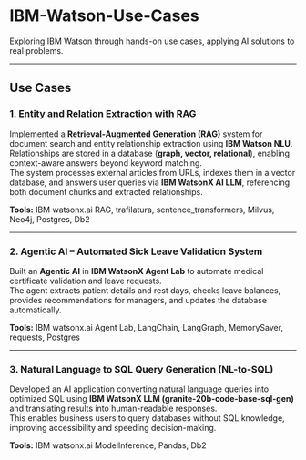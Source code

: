 # IBM-Watson-Use-Cases

Exploring IBM Watson through hands-on use cases, applying AI solutions to real problems.

---

## Use Cases

### 1. Entity and Relation Extraction with RAG
Implemented a **Retrieval-Augmented Generation (RAG)** system for document search and entity relationship extraction using **IBM Watson NLU**.  
Relationships are stored in a database (**graph, vector, relational**), enabling context-aware answers beyond keyword matching.  
The system processes external articles from URLs, indexes them in a vector database, and answers user queries via **IBM WatsonX AI LLM**, referencing both document chunks and extracted relationships.  

**Tools:** IBM watsonx.ai RAG, trafilatura, sentence_transformers, Milvus, Neo4j, Postgres, Db2  

---

### 2. Agentic AI – Automated Sick Leave Validation System
Built an **Agentic AI** in **IBM WatsonX Agent Lab** to automate medical certificate validation and leave requests.  
The agent extracts patient details and rest days, checks leave balances, provides recommendations for managers, and updates the database automatically.  

**Tools:** IBM watsonx.ai Agent Lab, LangChain, LangGraph, MemorySaver, requests, Postgres  

---

### 3. Natural Language to SQL Query Generation (NL-to-SQL)
Developed an AI application converting natural language queries into optimized SQL using **IBM WatsonX LLM (granite-20b-code-base-sql-gen)** and translating results into human-readable responses.  
This enables business users to query databases without SQL knowledge, improving accessibility and speeding decision-making.  

**Tools:** IBM watsonx.ai ModelInference, Pandas, Db2  
